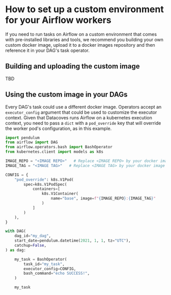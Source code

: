 # How to set up a custom environment for your Airflow workers

If you need to run tasks on Airflow on a custom environment that comes with pre-installed libraries and tools, we recommend you building your own custom docker image, upload it to a docker images repository and then reference it in your DAG's task operator.

## Building and uploading the custom image

TBD

## Using the custom image in your DAGs

Every DAG's task could use a different docker image. Operators accept an `executor_config` argument that could be used to customize the executor context.
Given that Datacoves runs Airflow on a kubernetes execution context, you need to pass a `dict` with a `pod_override` key that will override the worker pod's configuration, as in this example.

```python
import pendulum
from airflow import DAG
from airflow.operators.bash import BashOperator
from kubernetes.client import models as k8s

IMAGE_REPO = "<IMAGE REPO>"   # Replace <IMAGE REPO> by your docker image repo path
IMAGE_TAG = "<IMAGE TAG>"   # Replace <IMAGE TAG> by your docker image repo tag, or use "latest"

CONFIG = {
    "pod_override": k8s.V1Pod(
        spec=k8s.V1PodSpec(
            containers=[
                k8s.V1Container(
                    name="base", image=f"{IMAGE_REPO}:{IMAGE_TAG}"
                )
            ]
        )
    ),
}

with DAG(
    dag_id="my_dag",
    start_date=pendulum.datetime(2021, 1, 1, tz="UTC"),
    catchup=False,
) as dag:

    my_task = BashOperator(
        task_id="my_task",
        executor_config=CONFIG,
        bash_command="echo SUCCESS!",
    )

    my_task
```
